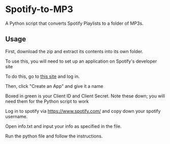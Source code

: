 # Spotify-to-MP3
A Python script that converts Spotify Playlists to a folder of MP3s.

## Usage

First, download the zip and extract its contents into its own folder.

To use this, you will need to set up an application on Spotify's developer site

To do this, go to [this site](https://developer.spotify.com/dashboard/applications) and log in.

Then, click "Create an App" and give it a name

Boxed in green is your Client ID and Client Secret. Note these down; you will need them for the Python script to work

Log in to spotify via https://www.spotify.com/ and copy down your spotify username.

Open info.txt and input your info as specified in the file.

Run the python file and follow the instructions.
